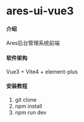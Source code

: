 # ares-ui-vue3

#### 介绍

Ares后台管理系统前端

#### 软件架构

Vue3 + Vite4 + element-plus

#### 安装教程

1. git clone
2. npm install
3. npm run dev
